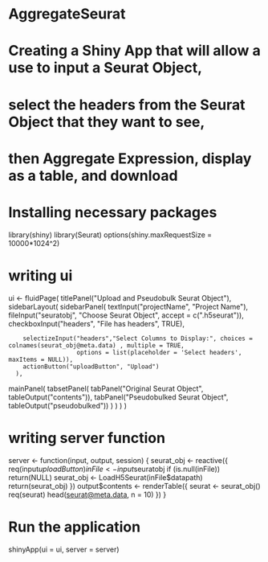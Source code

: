 # AggregateSeurat

# Creating a Shiny App that will allow a use to input a Seurat Object, 
# select the headers from the Seurat Object that they want to see,
# then Aggregate Expression, display as a table, and download

# Installing necessary packages
library(shiny)
library(Seurat)
options(shiny.maxRequestSize = 10000*1024^2)


# writing ui 
ui <- fluidPage(
  titlePanel("Upload and Pseudobulk Seurat Object"), 
  sidebarLayout(
      sidebarPanel(
        textInput("projectName", "Project Name"),
        fileInput("seuratobj", "Choose Seurat Object",
                  accept = c(".h5seurat")),
        checkboxInput("headers", "File has headers", TRUE),
        
        selectizeInput("headers","Select Columns to Display:", choices = colnames(seurat_obj@meta.data) , multiple = TRUE, 
                       options = list(placeholder = 'Select headers', maxItems = NULL)),
        actionButton("uploadButton", "Upload")
      ),
  mainPanel(
    tabsetPanel(
      tabPanel("Original Seurat Object", tableOutput("contents")),
      tabPanel("Pseudobulked Seurat Object", tableOutput("pseudobulked"))
    )
  )
  )
)


# writing server function

server <- function(input, output, session) {
  seurat_obj <- reactive({
    req(input$uploadButton)
    inFile <- input$seuratobj
    if (is.null(inFile))
      return(NULL)
    seurat_obj <- LoadH5Seurat(inFile$datapath)
    return(seurat_obj)
  })
  output$contents <- renderTable({
    seurat <- seurat_obj()
    req(seurat)
    head(seurat@meta.data, n = 10)
  })
}

# Run the application 
shinyApp(ui = ui, server = server)

